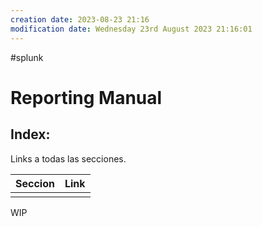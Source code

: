 ```yaml
---
creation date: 2023-08-23 21:16
modification date: Wednesday 23rd August 2023 21:16:01
---
```


#splunk 
# Reporting Manual

## Index:

Links a todas las secciones.

| Seccion | Link |
| ------- | ---- |
|         |      |

WIP